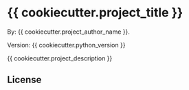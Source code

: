 # {{ cookiecutter.project_title }}

By: {{ cookiecutter.project_author_name }}.

Version: {{ cookiecutter.python_version }}

{{ cookiecutter.project_description }}

## License